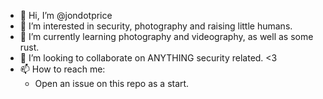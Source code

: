 - 👋 Hi, I’m @jondotprice
- 👀 I’m interested in security, photography and raising little humans.
- 🌱 I’m currently learning photography and videography, as well as some rust. 
- 💞️ I’m looking to collaborate on ANYTHING security related. <3
- 📫 How to reach me:
  - Open an issue on this repo as a start.

